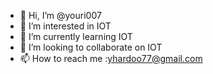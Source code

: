 - 👋 Hi, I’m @youri007
- 👀 I’m interested in IOT
- 🌱 I’m currently learning IOT
- 💞️ I’m looking to collaborate on IOT
- 📫 How to reach me :yhardoo77@gmail.com

<!---
youri007/youri007 is a ✨ special ✨ repository because its `README.md` (this file) appears on your GitHub profile.
You can click the Preview link to take a look at your changes.
--->
